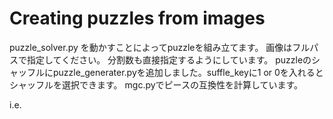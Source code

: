 # Creating puzzles from images
puzzle_solver.py を動かすことによってpuzzleを組み立てます。
画像はフルパスで指定してください。
分割数も直接指定するようにしています。
puzzleのシャッフルにpuzzle_generater.pyを追加しました。suffle_keyに1 or 0を入れるとシャッフルを選択できます。
mgc.pyでピースの互換性を計算しています。

i.e.

